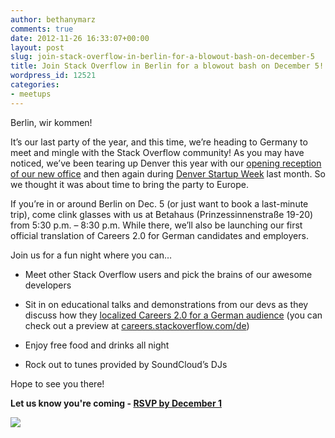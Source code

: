 ```yaml
---
author: bethanymarz
comments: true
date: 2012-11-26 16:33:07+00:00
layout: post
slug: join-stack-overflow-in-berlin-for-a-blowout-bash-on-december-5
title: Join Stack Overflow in Berlin for a blowout bash on December 5!
wordpress_id: 12521
categories:
- meetups
---
```


Berlin, wir kommen!

It’s our last party of the year, and this time, we’re heading to Germany to meet and mingle with the Stack Overflow community! As you may have noticed, we’ve been tearing up Denver this year with our [opening reception of our new office](http://blog.stackoverflow.com/2012/09/join-us-for-our-opening-reception-of-stack-exchange-denver/) and then again during [Denver Startup Week](http://blog.stackoverflow.com/2012/11/stack-exchange-partners-with-denver-startup-week/) last month. So we thought it was about time to bring the party to Europe.

If you’re in or around Berlin on Dec. 5 (or just want to book a last-minute trip), come clink glasses with us at Betahaus (Prinzessinnenstraße 19-20) from 5:30 p.m. – 8:30 p.m. While there, we’ll also be launching our first official translation of Careers 2.0 for German candidates and employers.

Join us for a fun night where you can…



	
  * Meet other Stack Overflow users and pick the brains of our awesome developers

	
  * Sit in on educational talks and demonstrations from our devs as they discuss how they [localized Careers 2.0 for a German audience](http://meta.stackoverflow.com/questions/156432/feedback-wanted-careers-in-german) (you can check out a preview at [careers.stackoverflow.com/de](http://careers.stackoverflow.com/de))

	
  * Enjoy free food and drinks all night

	
  * Rock out to tunes provided by SoundCloud’s DJs


Hope to see you there!

**Let us know you're coming - [RSVP by December 1](http://careers.stackoverflow.com/launch)**

[![](http://blog.stackoverflow.com/wp-content/uploads/de-Stack-Overflow-Careers-728x902.png)](http://careers.stackoverflow.com/launch)

